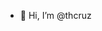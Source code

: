 - 👋 Hi, I’m @thcruz

<!---
thcruz/thcruz is a ✨ special ✨ repository because its `README.md` (this file) appears on your GitHub profile.
You can click the Preview link to take a look at your changes.
--->

